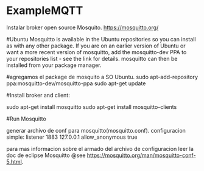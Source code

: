 # ExampleMQTT

Instalar broker open source Mosquito.
https://mosquitto.org/

#Ubuntu
Mosquitto is available in the Ubuntu repositories so you can install as with any other package. If you are on an earlier version of Ubuntu or want a more recent version of mosquitto, add the mosquitto-dev PPA to your repositories list - see the link for details. mosquitto can then be installed from your package manager.

#agregamos el package de mosquito a SO Ubuntu.
sudo apt-add-repository ppa:mosquitto-dev/mosquitto-ppa
sudo apt-get update

#Install broker and client:

sudo apt-get install mosquitto
sudo apt-get install mosquitto-clients

#Run Mosquitto

generar archivo de conf para mosquitto(mosquitto.conf).
configuracion simple:
 listener 1883 127.0.0.1
 allow_anonymous true

para mas informacion sobre el armado del archivo de configuracion leer la doc de eclipse Mosquitto @see https://mosquitto.org/man/mosquitto-conf-5.html. 

